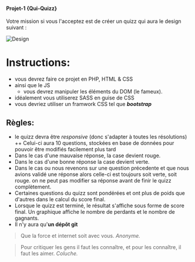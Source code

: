 #### Projet-1 {Qui-Quizz}

Votre mission si vous l'acceptez  est de créer un quizz qui aura le design suivant :

![Design](./img/design_projet-1.png)
# Instructions:
+ vous devrez faire ce projet en PHP, HTML & CSS
+ ainsi que le JS
   	+ vous devrez manipuler les éléments du DOM (le fameux). 
+ idéalement vous utiliserez SASS en guise de CSS
+ vous devriez utiliser un framwork CSS tel que  __*bootstrap*__

##  Règles:
+ le quizz devra être *responsive* (donc s'adapter à toutes les résolutions)
++ Celui-ci aura 10 questions, stockées en base de données pour pouvoir être modifiés facilement plus tard
+ Dans le cas d'une mauvaise réponse, la case devient rouge.
+ Dans le cas d'une bonne réponse la case devient verte.
+ Dans le cas ou nous revenons sur une question précedente et que nous avions validé une réponse alors celle-ci est toujours soit verte, soit rouge. on ne peut pas modifier sa réponse avant de finir le quizz complètement.
+ Certaines questions du quizz sont pondérées et ont plus de poids que d'autres dans le calcul du score final.
+ Lorsque le quizz est terminé, le résultat s'affiche sous forme de score final. Un graphique affiche le nombre de perdants et le nombre de gagnants.
+ Il n'y aura qu'__un dépôt git__

> Que la force et internet soit avec vous.
_Anonyme._

> Pour critiquer les gens il faut les connaître, et pour les connaître, il faut les aimer.
_Coluche._

